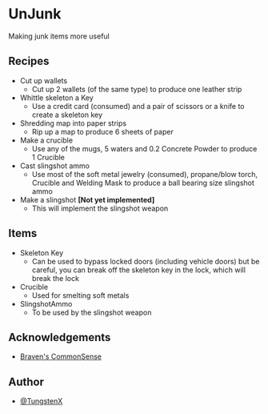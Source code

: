 # UnJunk

Making junk items more useful

## Recipes
- Cut up wallets
    - Cut up 2 wallets (of the same type) to produce one leather strip
- Whittle skeleton a Key
    - Use a credit card (consumed) and a pair of scissors or a knife to create a skeleton key
- Shredding map into paper strips
    - Rip up a map to produce 6 sheets of paper
- Make a crucible
    - Use any of the mugs, 5 waters and 0.2 Concrete Powder to produce 1 Crucible
- Cast slingshot ammo
    - Use most of the soft metal jewelry (consumed), propane/blow torch, Crucible and Welding Mask to produce a ball bearing size slingshot ammo
- Make a slingshot **[Not yet implemented]**
    - This will implement the slingshot weapon

## Items
- Skeleton Key
    - Can be used to bypass locked doors (including vehicle doors) but be careful, you can break off the skeleton key in the lock, which will break the lock
- Crucible 
    - Used for smelting soft metals
- SlingshotAmmo
    - To be used by the slingshot weapon

## Acknowledgements

 - [Braven's CommonSense](https://steamcommunity.com/sharedfiles/filedetails/?id=2875848298)
 


## Author

- [@TungstenX](https://github.com/TungstenX)

